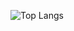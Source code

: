 

![Top Langs](https://github-readme-stats.vercel.app/api/top-langs/?username=EternalQuasar0206&theme=tokyonight)
